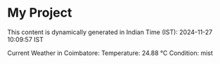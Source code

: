 # My Project

This content is dynamically generated in Indian Time (IST): 2024-11-27 10:09:57 IST


Current Weather in Coimbatore:
Temperature: 24.88 °C
Condition: mist
